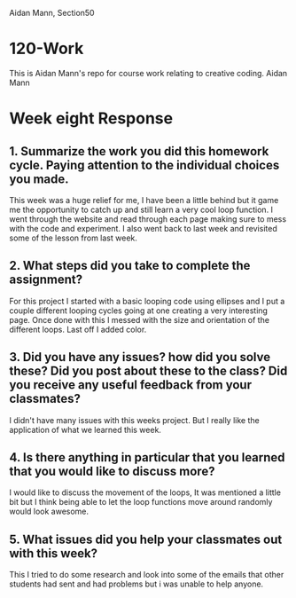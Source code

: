 Aidan Mann, Section50

# 120-Work
This is Aidan Mann's repo for course work relating to creative coding.
Aidan Mann

# Week eight Response

## 1. Summarize the work you did this homework cycle. Paying attention to the individual choices you made.
  This week was a huge relief for me, I have been a little behind but it game me the opportunity to catch up and still learn a very cool loop function. I went through the website and read through each page making sure to mess with the code and experiment. I also went back to last week and revisited some of the lesson from last week.

## 2. What steps did you take to complete the assignment?
  For this project I started with a basic looping code using ellipses and I put a couple different looping cycles going at one creating a very interesting page. Once done with this I messed with the size and orientation of the different loops. Last off I added color.

## 3. Did you have any issues? how did you solve these? Did you post about these to the class? Did you receive any useful feedback from your classmates?
  I didn't have many issues with this weeks project. But I really like the application of what we learned this week.

## 4. Is there anything in particular that you learned that you would like to discuss more?
  I would like to discuss the movement of the loops, It was mentioned a little bit but I think being able to let the loop functions move around randomly would look awesome.
## 5. What issues did you help your classmates out with this week?
This I tried to do some research and look into some of the emails that other students had sent and had problems but i was unable to help anyone.
